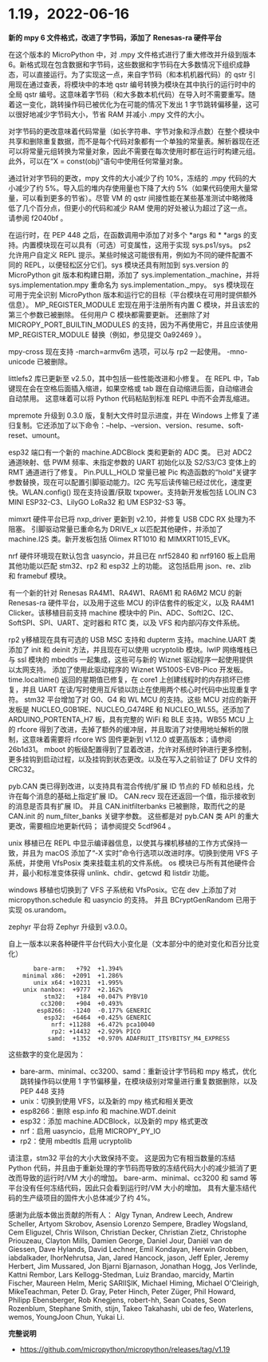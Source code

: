 # 1.19，2022-06-16

**新的 mpy 6 文件格式，改进了字节码，添加了 Renesas-ra 硬件平台**

在这个版本的 MicroPython 中，对 .mpy 文件格式进行了重大修改并升级到版本 6。新格式现在包含数据和字节码，这些数据和字节码在大多数情况下组织成静态，可以直接运行。为了实现这一点，来自字节码（和本机机器代码）的 qstr 引用现在通过查表，将模块中的本地 qstr 编号转换为模块在其中执行的运行时中的全局 qstr 编号。这意味着字节码（和大多数本机代码）在导入时不需要重写。随着这一变化，跳转操作码已被优化为在可能的情况下发出 1 字节跳转偏移量，这可以很好地减少字节码大小，节省 RAM 并减小 .mpy 文件的大小。

对字节码的更改意味着代码常量（如长字符串、字节对象和浮点数）在整个模块中共享和删除重复数据，而不是每个代码对象都有一个单独的常量表。解析器现在还可以将常量元组转换为常量对象，因此不需要在每次使用时都在运行时构建元组。此外，可以在“X = const(obj)”语句中使用任何常量对象。

通过针对字节码的更改，mpy 文件的大小减少了约 10%，冻结的 .mpy 代码的大小减少了约 5%。导入后的堆内存使用量也下降了大约 5%（如果代码使用大量常量，可以看到更多的节省）。尽管 VM 的 qstr 间接性能在某些基准测试中略微降低了几个百分点，但更小的代码和减少 RAM 使用的好处被认为超过了这一点。 请参阅 f2040bf 。

在运行时，在 PEP 448 之后，在函数调用中添加了对多个 *args 和 * *args 的支持。内置模块现在可以具有（可选）可变属性，这用于实现 sys.ps1/sys。 ps2 允许用户自定义 REPL 提示。某些时候这可能很有用，例如为不同的硬件配置不同的 REPL，以便轻松区分它们。sys 模块还具有附加到 sys.version 的 MicroPython git 版本和构建日期，添加了 sys.implementation._machine，并将 sys.implementation.mpy 重命名为 sys.implementation._mpy。 sys 模块现在可用于完全识别 MicroPython 版本和运行它的目标（平台模块在可用时提供额外信息）。 MP_REGISTER_MODULE 宏现在用于注册所有内置 C 模块，并且该宏的第三个参数已被删除。 任何用户 C 模块都需要更新。 还删除了对 MICROPY_PORT_BUILTIN_MODULES 的支持，因为不再使用它，并且应该使用 MP_REGISTER_MODULE 替换（例如，参见提交 0a92469 ）。

mpy-cross 现在支持 -march=armv6m 选项，可以与 rp2 一起使用。 -mno-unicode 已被删除。

littlefs2 库已更新至 v2.5.0，其中包括一些性能改进和小修复。 在 REPL 中，Tab 键现在会在空格后面插入缩进，如果空格或 tab 跟在自动缩进后面，自动缩进会自动禁用。 这意味着可以将 Python 代码粘贴到标准 REPL 中而不会弄乱缩进。

mpremote 升级到 0.3.0 版，复制大文件时显示进度，并在 Windows 上修复了递归复制。它还添加了以下命令：–help、–version、version、resume、soft-reset、umount。

esp32 端口有一个新的 machine.ADCBlock 类和更新的 ADC 类。 已对 ADC2 通道映射、低 PWM 频率、未指定参数的 UART 初始化以及 S2/S3/C3 变体上的 RMT 通道进行了修复。 Pin.PULL_HOLD 常量已被 Pic 构造函数的“hold”关键字参数替换，现在可以配置引脚驱动能力。I2C 先写后读传输已经过优化，速度更快。WLAN.config() 现在支持设置/获取 txpower。支持新开发板包括 LOLIN C3 MINI ESP32-C3、LilyGO LoRa32 和 UM ESP32-S3 等。

mimxrt 硬件平台已将 nxp_driver 更新到 v2.10，并修复 USB CDC RX 处理为不阻塞。 引脚驱动常量已重命名为 DRIVE_x 以匹配其他硬件，并添加了 machine.I2S 类。新开发板包括 Olimex RT1010 和 MIMXRT1015_EVK。

nrf 硬件环境现在默认包含 uasyncio，并且已在 nrf52840 和 nrf9160 板上启用其他功能以匹配 stm32、rp2 和 esp32 上的功能。 这包括启用 json、re、zlib 和 framebuf 模块。

有一个新的针对 Renesas RA4M1、RA4W1、RA6M1 和 RA6M2 MCU 的新 Renesas-ra 硬件平台，以及用于这些 MCU 的评估套件的板定义，以及 RA4M1 Clicker。该移植目前支持 machine 模块中的 Pin、ADC、SoftI2C、I2C、SoftSPI、SPI、UART、定时器和 RTC 类，以及 VFS 和内部闪存文件系统。

rp2 y移植现在具有可选的 USB MSC 支持和 dupterm 支持。machine.UART 类添加了 init 和 deinit 方法，并且现在可以使用 ucryptolib 模块。lwIP 网络堆栈已与 ssl 模块的 mbedtls 一起集成，这些可与新的 Wiznet 驱动程序一起使用提供以太网支持。 添加了使用此驱动程序的 Wiznet W5100S-EVB-Pico 开发板。time.localtime() 返回的星期值已修复，在 core1 上创建线程时的内存损坏已修复，并且 UART 在读/写时使用互斥锁以防止在使用两个核心时代码中出现重复字符。 stm32 平台增加了对 G0、G4 和 WL MCU 的支持。这些 MCU 对应的新开发板是 NUCLEO_G0B1RE、NUCLEO_G474RE 和 NUCLEO_WL55。还添加了 ARDUINO_PORTENTA_H7 板，具有完整的 WiFi 和 BLE 支持。WB55 MCU 上的 rfcore 得到了改进，去掉了额外的缓冲层，并且取消了对使用地址解析的限制，这意味着需要将 rfcore WS 固件更新到 v1.12.0 或更高版本；请参阅 26b1d31。 mboot 的板级配置得到了显着改进，允许对系统时钟进行更多控制，更多挂钩到启动过程，以及挂钩到状态更改。以及在写入之前验证了 DFU 文件的 CRC32。

pyb.CAN 类已得到改进，以支持具有混合传统/扩展 ID 节点的 FD 帧和总线，允许在每个消息的基础上指定扩展 ID。 CAN.recv 现在还返回一个值，指示接收到的消息是否具有扩展 ID。 并且 CAN.initfilterbanks 已被删除，取而代之的是 CAN.init 的 num_filter_banks 关键字参数。 这些都是对 pyb.CAN 类 API 的重大更改，需要相应地更新代码； 请参阅提交 5cdf964 。

unix 移植已在 REPL 中显示编译器信息，以使其与裸机移植的工作方式保持一致，并且为 macOS 添加了“-X 实时”命令行选项以改进时序。切换到使用 VFS 子系统，并使用 VfsPosix 类来挂载主机的文件系统。 os 模块已与所有其他硬件合并，最小和标准变体获得 unlink、chdir、getcwd 和 listdir 功能。

windows 移植也切换到了 VFS 子系统和 VfsPosix。它在 dev 上添加了对 micropython.schedule 和 uasyncio 的支持。 并且 BCryptGenRandom 已用于实现 os.urandom。

zephyr 平台将 Zephyr 升级到 v3.0.0。

自上一版本以来各种硬件平台代码大小变化是（文本部分中的绝对变化和百分比变化）

```
       bare-arm:   +792  +1.394%
    minimal x86:  +2091  +1.286%
       unix x64: +10231  +1.995%
    unix nanbox:  +9777  +2.162%
          stm32:   +184  +0.047% PYBV10
         cc3200:   +904  +0.493%
        esp8266:  -1240  -0.177% GENERIC
          esp32:  +6464  +0.425% GENERIC
            nrf: +11288  +6.472% pca10040
            rp2: +14432  +2.929% PICO
           samd:  +1352  +0.970% ADAFRUIT_ITSYBITSY_M4_EXPRESS

```

这些数字的变化是因为：

  * bare-arm、minimal、cc3200、samd：重新设计字节码和 mpy 格式，优化跳转操作码以使用 1 字节偏移量，在模块级别对常量进行重复数据删除，以及 PEP 448 支持
  * unix：切换到使用 VFS，以及新的 mpy 格式和相关更改
  * esp8266：删除 esp.info 和 machine.WDT.deinit
  * esp32：添加 machine.ADCBlock，以及新的 mpy 格式更改
  * nrf：启用 uasyncio，启用 MICROPY_PY_IO
  * rp2：使用 mbedtls 启用 ucryptolib

请注意，stm32 平台的大小大致保持不变。 这是因为它有相当数量的冻结 Python 代码，并且由于重新处理的字节码而导致的冻结代码大小的减少抵消了更改而导致的运行时/VM 大小的增加。 bare-arm、minimal、cc3200 和 samd 等平台没有任何冻结代码，因此只会看到运行时/VM 大小的增加。 具有大量冻结代码的生产级项目的固件大小总体减少了约 4%。

感谢为此版本做出贡献的所有人： Algy Tynan, Andrew Leech, Andrew Scheller, Artyom Skrobov, Asensio Lorenzo Sempere, Bradley Wogsland, Cem Eliguzel, Chris Wilson, Christian Decker, Christian Zietz, Christophe Priouzeau, Clayton Mills, Damien George, Daniel Jour, Daniël van de Giessen, Dave Hylands, David Lechner, Emil Kondayan, Herwin Grobben, iabdalkader, IhorNehrutsa, Jan, Jared Hancock, jason, Jeff Epler, Jeremy Herbert, Jim Mussared, Jon Bjarni Bjarnason, Jonathan Hogg, Jos Verlinde, Kattni Rembor, Lars Kellogg-Stedman, Luiz Brandao, marcidy, Martin Fischer, Maureen Helm, Meriç SARIIŞIK, Michael Himing, Michael O'Cleirigh, MikeTeachman, Peter D. Gray, Peter Hinch, Peter Züger, Phil Howard, Philipp Ebensberger, Rob Knegjens, robert-hh, Sean Coates, Seon Rozenblum, Stephane Smith, stijn, Takeo Takahashi, ubi de feo, Waterlens, wemos, YoungJoon Chun, Yukai Li.

**完整说明**

* https://github.com/micropython/micropython/releases/tag/v1.19

